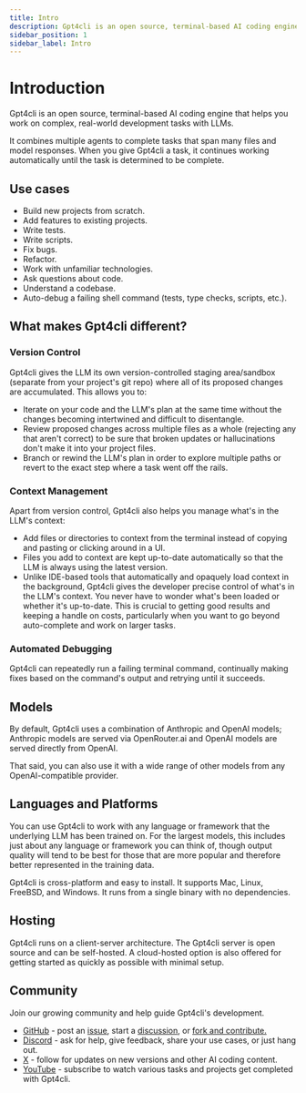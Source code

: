 ```yaml
---
title: Intro
description: Gpt4cli is an open source, terminal-based AI coding engine that helps you work on complex, real-world development tasks with LLMs.
sidebar_position: 1
sidebar_label: Intro
---
```


# Introduction

Gpt4cli is an open source, terminal-based AI coding engine that helps you work on complex, real-world development tasks with LLMs.

It combines multiple agents to complete tasks that span many files and model responses. When you give Gpt4cli a task, it continues working automatically until the task is determined to be complete.   

## Use cases

- Build new projects from scratch.
- Add features to existing projects.
- Write tests.
- Write scripts.
- Fix bugs.
- Refactor.
- Work with unfamiliar technologies.
- Ask questions about code.
- Understand a codebase.
- Auto-debug a failing shell command (tests, type checks, scripts, etc.).

## What makes Gpt4cli different?

### Version Control

Gpt4cli gives the LLM its own version-controlled staging area/sandbox (separate from your project's git repo) where all of its proposed changes are accumulated. This allows you to:

- Iterate on your code and the LLM's plan at the same time without the changes becoming intertwined and difficult to disentangle.
- Review proposed changes across multiple files as a whole (rejecting any that aren't correct) to be sure that broken updates or hallucinations don't make it into your project files.
- Branch or rewind the LLM's plan in order to explore multiple paths or revert to the exact step where a task went off the rails.

### Context Management

Apart from version control, Gpt4cli also helps you manage what's in the LLM's context:

- Add files or directories to context from the terminal instead of copying and pasting or clicking around in a UI. 
- Files you add to context are kept up-to-date automatically so that the LLM is always using the latest version.
- Unlike IDE-based tools that automatically and opaquely load context in the background, Gpt4cli gives the developer precise control of what's in the LLM's context. You never have to wonder what's been loaded or whether it's up-to-date. This is crucial to getting good results and keeping a handle on costs, particularly when you want to go beyond auto-complete and work on larger tasks.

### Automated Debugging

Gpt4cli can repeatedly run a failing terminal command, continually making fixes based on the command's output and retrying until it succeeds.

## Models

By default, Gpt4cli uses a combination of Anthropic and OpenAI models; Anthropic models are served via OpenRouter.ai and OpenAI models are served directly from OpenAI.

That said, you can also use it with a wide range of other models from any OpenAI-compatible provider.

## Languages and Platforms

You can use Gpt4cli to work with any language or framework that the underlying LLM has been trained on. For the largest models, this includes just about any language or framework you can think of, though output quality will tend to be best for those that are more popular and therefore better represented in the training data.

Gpt4cli is cross-platform and easy to install. It supports Mac, Linux, FreeBSD, and Windows. It runs from a single binary with no dependencies.

## Hosting

Gpt4cli runs on a client-server architecture. The Gpt4cli server is open source and can be self-hosted. A cloud-hosted option is also offered for getting started as quickly as possible with minimal setup.

## Community

Join our growing community and help guide Gpt4cli's development.

- [GitHub](https://github.com/khulnasoft/gpt4cli) - post an [issue](https://github.com/khulnasoft/gpt4cli/issues), start a [discussion](https://github.com/khulnasoft/gpt4cli/discussions), or [fork and contribute.](https://github.com/khulnasoft/gpt4cli/fork)
- [Discord](https://discord.gg/khulnasoft) - ask for help, give feedback, share your use cases, or just hang out.
- [X](https://x.com/Gpt4cliAI) - follow for updates on new versions and other AI coding content.
- [YouTube](https://www.youtube.com/@gpt4cli-ny5ry) - subscribe to watch various tasks and projects get completed with Gpt4cli.
